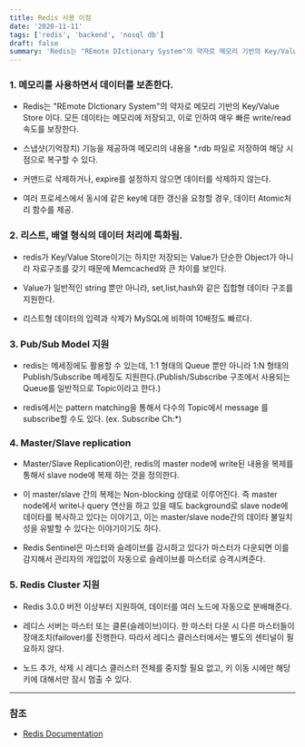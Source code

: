 ```yaml
---
title: Redis 사용 이점
date: '2020-11-11'
tags: ['redis', 'backend', 'nosql db']
draft: false
summary: 'Redis는 "REmote DIctionary System"의 약자로 메모리 기반의 Key/Value Store 이다. 모든 데이타는 메모리에 저장되고, 이로 인하여 매우 빠른 write/read 속도를 보장한다.'
---
```


### 1. 메모리를 사용하면서 데이터를 보존한다.

- Redis는 "REmote DIctionary System"의 약자로 메모리 기반의 Key/Value Store 이다. 모든 데이타는 메모리에 저장되고, 이로 인하여 매우 빠른 write/read 속도를 보장한다.

- 스냅샷(기억장치) 기능을 제공하여 메모리의 내용을 \*.rdb 파일로 저장하여 해당 시점으로 복구할 수 있다.
- 커맨드로 삭제하거나, expire를 설정하지 않으면 데이터를 삭제하지 않는다.

- 여러 프로세스에서 동시에 같은 key에 대한 갱신을 요청할 경우, 데이터 Atomic처리 함수를 제공.

### 2. 리스트, 배열 형식의 데이터 처리에 특화됨.

- redis가 Key/Value Store이기는 하지만 저장되는 Value가 단순한 Object가 아니라 자료구조를 갖기 때문에 Memcached와 큰 차이를 보인다.

- Value가 일반적인 string 뿐만 아니라, set,list,hash와 같은 집합형 데이타 구조를 지원한다.

- 리스트형 데이터의 입력과 삭제가 MySQL에 비하여 10배정도 빠르다.

### 3. Pub/Sub Model 지원

- redis는 메세징에도 활용할 수 있는데, 1:1 형태의 Queue 뿐만 아니라 1:N 형태의 Publish/Subscribe 메세징도 지원한다.(Publish/Subscribe 구조에서 사용되는 Queue를 일반적으로 Topic이라고 한다.)

- redis에서는 pattern matching을 통해서 다수의 Topic에서 message 를 subscribe할 수도 있다. (ex. Subscribe Ch:\*)

### 4. Master/Slave replication

- Master/Slave Replication이란, redis의 master node에 write된 내용을 복제를 통해서 slave node에 복제 하는 것을 정의한다.

- 이 master/slave 간의 복제는 Non-blocking 상태로 이루어진다. 즉 master node에서 write나 query 연산을 하고 있을 때도 background로 slave node에 데이타를 복사하고 있다는 이야기고, 이는 master/slave node간의 데이타 불일치성을 유발할 수 있다는 이야기이기도 하다.

- Redis Sentinel은 마스터와 슬레이브를 감시하고 있다가 마스터가 다운되면 이를 감지해서 관리자의 개입없이 자동으로 슬레이브를 마스터로 승격시켜준다.

### 5. Redis Cluster 지원

- Redis 3.0.0 버전 이상부터 지원하여, 데이터를 여러 노드에 자동으로 분배해준다.

- 레디스 서버는 마스터 또는 클론(슬레이브)이다. 한 마스터 다운 시 다른 마스터들이 장애조치(failover)를 진행한다. 따라서 레디스 클러스터에서는 별도의 센티널이 필요하지 않다.

- 노드 추가, 삭제 시 레디스 클러스터 전체를 중지할 필요 없고, 키 이동 시에만 해당 키에 대해서만 잠시 멈출 수 있다.

---

### 참조

- [Redis Documentation](https://redis.io/documentation)

